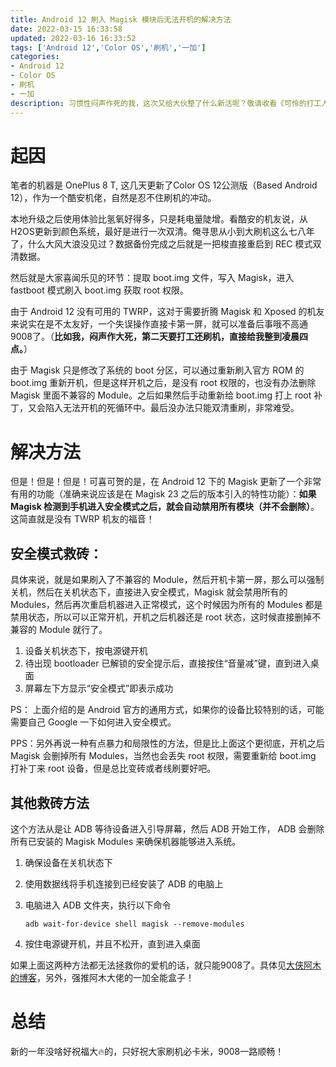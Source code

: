 ```yaml
---
title: Android 12 刷入 Magisk 模块后无法开机的解决方法
date: 2022-03-15 16:33:58
updated: 2022-03-16 16:33:52
tags: ['Android 12','Color OS','刷机','一加']
categories:
- Android 12
- Color OS
- 刷机
- 一加
description: 习惯性闷声作死的我，这次又给大伙整了什么新活呢？敬请收看《可怜的打工人才不会在凌晨四点9008救砖这点事》。 
---
```

# 起因

笔者的机器是 OnePlus 8 T, 这几天更新了Color OS 12公测版（Based Android 12），作为一个酷安机佬，自然是忍不住刷机的冲动。

本地升级之后使用体验比氢氧好得多，只是耗电量陡增。看酷安的机友说，从H2OS更新到颜色系统，最好是进行一次双清。俺寻思从小到大刷机这么七八年了，什么大风大浪没见过？数据备份完成之后就是一把梭直接重启到 REC 模式双清数据。

然后就是大家喜闻乐见的环节：提取 boot.img 文件，写入 Magisk，进入 fastboot 模式刷入 boot.img 获取 root 权限。

由于 Android 12 没有可用的 TWRP，这对于需要折腾 Magisk 和 Xposed 的机友来说实在是不太友好，一个失误操作直接卡第一屏，就可以准备后事哦不高通9008了。（**比如我，闷声作大死，第二天要打工还刷机，直接给我整到凌晨四点。**）

由于 Magisk 只是修改了系统的 boot 分区，可以通过重新刷入官方 ROM 的 boot.img 重新开机，但是这样开机之后，是没有 root 权限的，也没有办法删除 Magisk 里面不兼容的 Module。之后如果然后手动重新给 boot.img 打上 root 补丁，又会陷入无法开机的死循环中。最后没办法只能双清重刷，非常难受。

# 解决方法

但是！但是！但是！可喜可贺的是，在 Android 12 下的 Magisk 更新了一个非常有用的功能（准确来说应该是在 Magisk 23 之后的版本引入的特性功能）：**如果 Magisk 检测到手机进入安全模式之后，就会自动禁用所有模块（并不会删除）**。这简直就是没有 TWRP 机友的福音！

## 安全模式救砖：

具体来说，就是如果刷入了不兼容的 Module，然后开机卡第一屏，那么可以强制关机，然后在关机状态下，直接进入安全模式，Magisk 就会禁用所有的 Modules，然后再次重启机器进入正常模式，这个时候因为所有的 Modules 都是禁用状态，所以可以正常开机，开机之后机器还是 root 状态，这时候直接删掉不兼容的 Module 就行了。

1. 设备关机状态下，按电源键开机
2. 待出现 bootloader 已解锁的安全提示后，直接按住“音量减”键，直到进入桌面
3. 屏幕左下方显示“安全模式”即表示成功

PS： 上面介绍的是 Android 官方的通用方式，如果你的设备比较特别的话，可能需要自己 Google 一下如何进入安全模式。

PPS：另外再说一种有点暴力和局限性的方法，但是比上面这个更彻底，开机之后 Magisk 会删掉所有 Modules，当然也会丢失 root 权限，需要重新给 boot.img 打补丁来 root 设备，但是总比变砖或者线刷要好吧。

## 其他救砖方法
这个方法从是让 ADB 等待设备进入引导屏幕，然后 ADB 开始工作， ADB 会删除所有已安装的 Magisk Modules 来确保机器能够进入系统。

1. 确保设备在关机状态下

2. 使用数据线将手机连接到已经安装了 ADB 的电脑上

3. 电脑进入 ADB 文件夹，执行以下命令

   ```shell
   adb wait-for-device shell magisk --remove-modules
   ```

4. 按住电源键开机，并且不松开，直到进入桌面

如果上面这两种方法都无法拯救你的爱机的话，就只能9008了。具体见[大侠阿木的博客](https://yun.daxiaamu.com/OnePlus_Roms/)，另外，强推阿木大佬的一加全能盒子！

# 总结

新的一年没啥好祝福大🔥的，只好祝大家刷机必卡米，9008一路顺畅！
